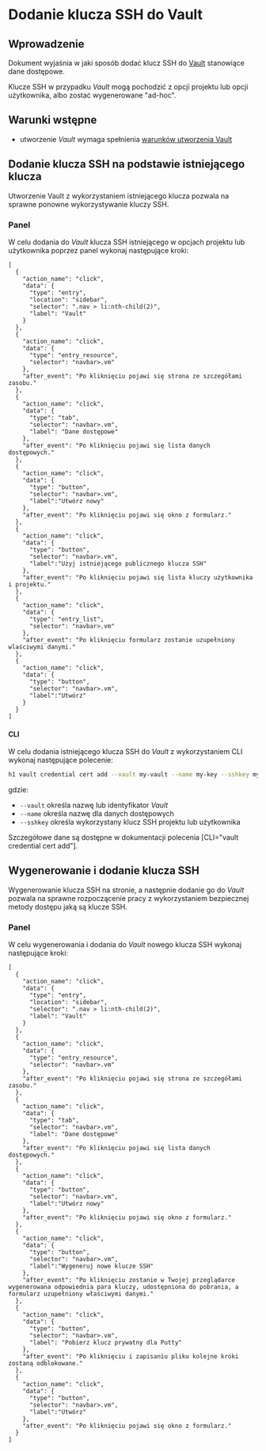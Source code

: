 # Dodanie klucza SSH do Vault

## Wprowadzenie

Dokument wyjaśnia w jaki sposób dodać klucz SSH do [Vault](/resource/storage/vault.md) stanowiące dane dostępowe.

Klucze SSH w przypadku *Vault* mogą pochodzić z opcji projektu lub opcji użytkownika, albo zostać wygenerowane "ad-hoc".

## Warunki wstępne

* utworzenie *Vault* wymaga spełnienia [warunków utworzenia Vault](/resource/storage/vault.md#utworzenie)

## Dodanie klucza SSH na podstawie istniejącego klucza

Utworzenie Vault z wykorzystaniem istniejącego klucza pozwala na sprawne ponowne wykorzystywanie kluczy SSH.

### Panel

W celu dodania do *Vault* klucza SSH istniejącego w opcjach projektu lub użytkownika poprzez panel wykonaj następujące kroki:

```guide
[
  {
    "action_name": "click",
    "data": {
      "type": "entry",
      "location": "sidebar",
      "selector": ".nav > li:nth-child(2)",
      "label": "Vault"
    }
  },
  {
    "action_name": "click",
    "data": {
      "type": "entry_resource",
      "selector": "navbar>.vm"
    },
    "after_event": "Po kliknięciu pojawi się strona ze szczegółami zasobu."
  },
  {
    "action_name": "click",
    "data": {
      "type": "tab",
      "selector": "navbar>.vm",
      "label": "Dane dostępowe"
    },
    "after_event": "Po kliknięciu pojawi się lista danych dostępowych."
  },
  {
    "action_name": "click",
    "data": {
      "type": "button",
      "selector": "navbar>.vm",
      "label":"Utwórz nowy"
    },
    "after_event": "Po kliknięciu pojawi się okno z formularz."
  },
  {
    "action_name": "click",
    "data": {
      "type": "button",
      "selector": "navbar>.vm",
      "label":"Użyj istniejącego publicznego klucza SSH"
    },
    "after_event": "Po kliknięciu pojawi się lista kluczy użytkownika i projektu."
  },
  {
    "action_name": "click",
    "data": {
      "type": "entry_list",
      "selector": "navbar>.vm"
    },
    "after_event": "Po kliknięciu formularz zostanie uzupełniony wlaściwymi danymi."
  },
  {
    "action_name": "click",
    "data": {
      "type": "button",
      "selector": "navbar>.vm",
      "label":"Utwórz"
    }
  }    
]
```

#### CLI

W celu dodania istniejącego klucza SSH do *Vault* z wykorzystaniem CLI wykonaj następujące polecenie:

```bash
h1 vault credential cert add --vault my-vault --name my-key --sshkey my-home-ssh
```

gdzie:

 * ```--vault``` określa nazwę lub identyfikator *Vault*
 * ```--name``` określa nazwę dla danych dostępowych
 * ```--sshkey``` określa wykorzystany klucz SSH projektu lub użytkownika

Szczegółowe dane są dostępne w dokumentacji polecenia [CLI="vault credential cert add"].

## Wygenerowanie i dodanie klucza SSH

Wygenerowanie klucza SSH na stronie, a następnie dodanie go do *Vault* pozwala na sprawne rozpoczącenie pracy z wykorzystaniem
bezpiecznej metody dostępu jaką są klucze SSH.

### Panel

W celu wygenerowania i dodania do *Vault* nowego klucza SSH wykonaj następujące kroki:

```guide
[
  {
    "action_name": "click",
    "data": {
      "type": "entry",
      "location": "sidebar",
      "selector": ".nav > li:nth-child(2)",
      "label": "Vault"
    }
  },
  {
    "action_name": "click",
    "data": {
      "type": "entry_resource",
      "selector": "navbar>.vm"
    },
    "after_event": "Po kliknięciu pojawi się strona ze szczegółami zasobu."
  },
  {
    "action_name": "click",
    "data": {
      "type": "tab",
      "selector": "navbar>.vm",
      "label": "Dane dostępowe"
    },
    "after_event": "Po kliknięciu pojawi się lista danych dostępowych."
  },
  {
    "action_name": "click",
    "data": {
      "type": "button",
      "selector": "navbar>.vm",
      "label":"Utwórz nowy"
    },
    "after_event": "Po kliknięciu pojawi się okno z formularz."
  },
  {
    "action_name": "click",
    "data": {
      "type": "button",
      "selector": "navbar>.vm",
      "label":"Wygeneruj nowe klucze SSH"
    },
    "after_event": "Po kliknięciu zostanie w Twojej przeglądarce wygenerowana odpowiednia para kluczy, udostępniona do pobrania, a formularz uzupełniony właściwymi danymi."
  },
  {
    "action_name": "click",
    "data": {
      "type": "button",
      "selector": "navbar>.vm",
      "label": "Pobierz klucz prywatny dla Putty"
    },
    "after_event": "Po kliknięciu i zapisaniu pliku kolejne kroki zostaną odblokowane."
  },
  {
    "action_name": "click",
    "data": {
      "type": "button",
      "selector": "navbar>.vm",
      "label":"Utwórz"
    },
    "after_event": "Po kliknięciu pojawi się okno z formularz."
  }
]
```